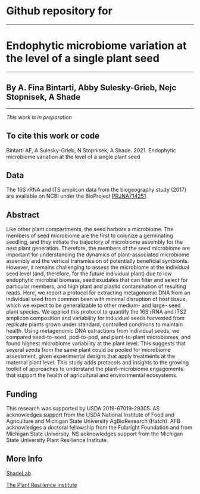 # Github repository for
---
# Endophytic microbiome variation at the level of a single plant seed
---
## By A. Fina Bintarti, Abby Sulesky-Grieb, Nejc Stopnisek, A Shade
---
*This work is in preparation*

## To cite this work or code
Bintarti AF, A Sulesky-Grieb, N Stopnisek, A Shade.  2021.  Endophytic microbiome variation at the level of a single plant seed

## Data
The 16S rRNA and ITS amplicon data from the biogeography study (2017) are available on NCBI under the BioProject [PRJNA714251](https://www.ncbi.nlm.nih.gov/bioproject/PRJNA714251).

## Abstract
Like other plant compartments, the seed harbors a microbiome.  The members of seed microbiome are the first to colonize a germinating seedling, and they initiate the trajectory of microbiome assembly for the next plant generation.  Therefore, the members of the seed microbiome are important for understanding the dynamics of plant-associated microbiome assembly and the vertical transmission of potentially beneficial symbionts.  However, it remains challenging to assess the microbiome at the individual seed level (and, therefore, for the future individual plant) due to low endophytic microbial biomass, seed exudates that can filter and select for particular members, and high plant and plastid contamination of resulting reads. Here, we report a protocol for extracting metagenomic DNA from an individual seed from common bean with minimal disruption of host tissue, which we expect to be generalizable to other medium- and large- seed plant species.  We applied this protocol to quantify the 16S rRNA and ITS2 amplicon composition and variability for individual seeds harvested from replicate plants grown under standard, controlled conditions to maintain health.  Using metagenomic DNA extractions from individual seeds, we compared seed-to-seed, pod-to-pod, and plant-to-plant microbiomes, and found highest microbiome variability at the plant level.  This suggests that several seeds from the same plant could be pooled for microbiome assessment, given experimental designs that apply treatments at the maternal plant level.  This study adds protocols and insights to the growing toolkit of approaches to understand the plant-microbiome engagements that support the health of agricultural and environmental ecosystems.

## Funding

This research was supported by USDA 2019-67019-29305.  AS acknowledges support from the USDA National Institute of Food and Agriculture and Michigan State University AgBioResearch (Hatch).  AFB acknowledges a doctoral fellowship from the Fulbright Foundation and from Michigan State University. NS acknowledges support from the Michigan State University Plant Resilience Institute.  

## More Info
[ShadeLab](http://ashley17061.wixsite.com/shadelab/home)

[The Plant Resilience Institute](https://plantresilience.msu.edu/) 
